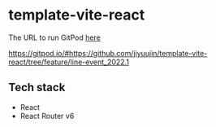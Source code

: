 # template-vite-react

The URL to run GitPod [here](https://gitpod.io/#https://github.com/jiyuujin/template-vite-react/tree/feature/line-event_2022.1)

https://gitpod.io/#https://github.com/jiyuujin/template-vite-react/tree/feature/line-event_2022.1

## Tech stack

- React
- React Router v6
